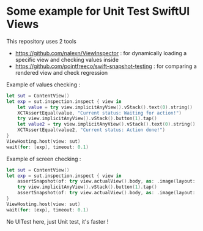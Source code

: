 # Some example for Unit Test SwiftUI Views

This repository uses 2 tools
- https://github.com/nalexn/ViewInspector : for dynamically loading a specific view and checking values inside
- https://github.com/pointfreeco/swift-snapshot-testing : for comparing a rendered view and check regression


Example of values checking :

```swift
let sut = ContentView()
let exp = sut.inspection.inspect { view in
    let value = try view.implicitAnyView().vStack().text(0).string()
    XCTAssertEqual(value, "Current status: Waiting for action!")
    try view.implicitAnyView().vStack().button(1).tap()
    let value2 = try view.implicitAnyView().vStack().text(0).string()
    XCTAssertEqual(value2, "Current status: Action done!")
}
ViewHosting.host(view: sut)
wait(for: [exp], timeout: 0.1)
```

Example of screen checking :

```swift
let sut = ContentView()
let exp = sut.inspection.inspect { view in
    assertSnapshot(of: try view.actualView().body, as: .image(layout: .device(config: .iPhoneSe)))
    try view.implicitAnyView().vStack().button(1).tap()
    assertSnapshot(of: try view.actualView().body, as: .image(layout: .device(config: .iPhoneSe)))
}
ViewHosting.host(view: sut)
wait(for: [exp], timeout: 0.1)
```



No UITest here, just Unit test, it's faster !
  
